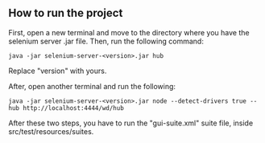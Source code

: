 ## How to run the project

First, open a new terminal and move to the directory where you have the selenium server .jar file. Then, run the 
following command:

``
    java -jar selenium-server-<version>.jar hub 
``

Replace "version" with yours. 

After, open another terminal and run the following:

``
    java -jar selenium-server-<version>.jar node --detect-drivers true --hub http://localhost:4444/wd/hub 
``

After these two steps, you have to run the "gui-suite.xml" suite file, inside src/test/resources/suites.